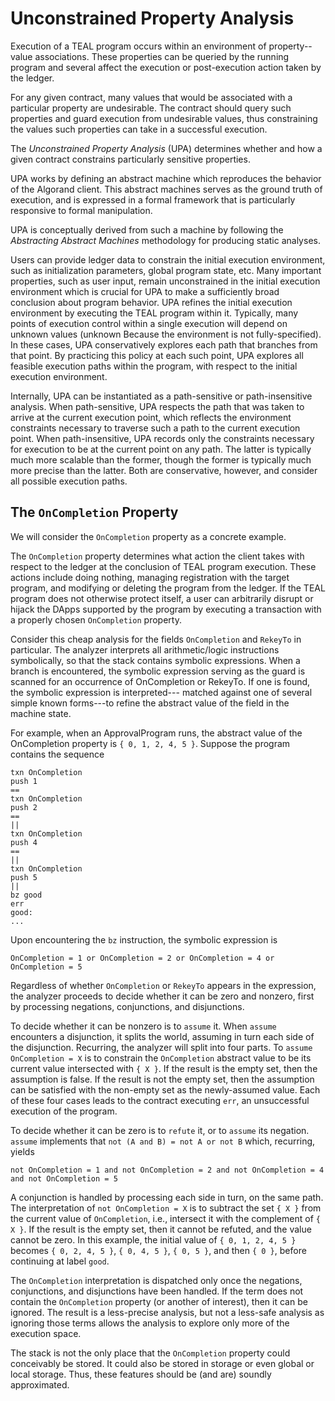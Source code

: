# Unconstrained Property Analysis

Execution of a TEAL program occurs within an environment of property--value associations.
These properties can be queried by the running program and several affect the execution or post-execution action taken by the ledger.

For any given contract, many values that would be associated with a particular property are undesirable.
The contract should query such properties and guard execution from undesirable values, thus constraining the values such properties can take in a successful execution.

The *Unconstrained Property Analysis* (UPA) determines whether and how a given contract constrains particularly sensitive properties.

UPA works by defining an abstract machine which reproduces the behavior of the Algorand client.
This abstract machines serves as the ground truth of execution, and is expressed in a formal framework that is particularly responsive to formal manipulation.

UPA is conceptually derived from such a machine by following the *Abstracting Abstract Machines* methodology for producing static analyses.

Users can provide ledger data to constrain the initial execution environment, such as initialization parameters, global program state, etc.
Many important properties, such as user input, remain unconstrained in the initial execution environment which is crucial for UPA to make a sufficiently broad conclusion about program behavior.
UPA refines the initial execution environment by executing the TEAL program within it.
Typically, many points of execution control within a single execution will depend on unknown values (unknown Because the environment is not fully-specified).
In these cases, UPA conservatively explores each path that branches from that point.
By practicing this policy at each such point, UPA explores all feasible execution paths within the program, with respect to the initial execution environment.

Internally, UPA can be instantiated as a path-sensitive or path-insensitive analysis.
When path-sensitive, UPA respects the path that was taken to arrive at the current execution point, which reflects the environment constraints necessary to traverse such a path to the current execution point.
When path-insensitive, UPA records only the constraints necessary for execution to be at the current point on any path.
The latter is typically much more scalable than the former, though the former is typically much more precise than the latter.
Both are conservative, however, and consider all possible execution paths.

## The `OnCompletion` Property

We will consider the `OnCompletion` property as a concrete example.

The `OnCompletion` property determines what action the client takes with respect to the ledger at the conclusion of TEAL program execution.
These actions include doing nothing, managing registration with the target program, and modifying or deleting the program from the ledger.
If the TEAL program does not otherwise protect itself, a user can arbitrarily disrupt or hijack the DApps supported by the program by executing a transaction with a properly chosen `OnCompletion` property.

Consider this cheap analysis for the fields `OnCompletion` and 
`RekeyTo` in particular.
The analyzer interprets all arithmetic/logic instructions
symbolically, so that the stack contains symbolic expressions.
When a branch is encountered, the symbolic expression serving 
as the guard is scanned for an occurrence of OnCompletion or 
RekeyTo.
If one is found, the symbolic expression is interpreted---
matched against one of several simple known forms---to refine
the abstract value of the field in the machine state.

For example, when an ApprovalProgram runs, the abstract value 
of the OnCompletion property is `{ 0, 1, 2, 4, 5 }`.
Suppose the program contains the sequence

```
txn OnCompletion
push 1
==
txn OnCompletion
push 2
==
||
txn OnCompletion
push 4
==
||
txn OnCompletion
push 5
||
bz good
err
good:
...
```

Upon encountering the `bz` instruction, the symbolic expression is

`OnCompletion = 1 or OnCompletion = 2 or OnCompletion = 4 or OnCompletion = 5`


Regardless of whether `OnCompletion` or `RekeyTo` appears in the expression,
the analyzer proceeds to decide whether it can be zero and nonzero, first
by processing negations, conjunctions, and disjunctions.

To decide whether it can be nonzero is to `assume` it.
When `assume` encounters a disjunction, it splits the world, assuming in
turn each side of the disjunction.
Recurring, the analyzer will split into four parts.
To `assume` `OnCompletion = X` is to constrain the `OnCompletion` abstract
value to be its current value intersected with `{ X }`.
If the result is the empty set, then the assumption is false.
If the result is not the empty set, then the assumption can be satisfied
with the non-empty set as the newly-assumed value.
Each of these four cases leads to the contract executing `err`, 
an unsuccessful execution of the program.

To decide whether it can be zero is to `refute` it, or to `assume` its
negation.
`assume` implements that `not (A and B) = not A or not B` which,
recurring, yields

`not OnCompletion = 1 and not OnCompletion = 2 and not OnCompletion = 4 and not OnCompletion = 5`


A conjunction is handled by processing each side in turn, on the same path.
The interpretation of `not OnCompletion = X` is to subtract the set `{ X }`
from the current value of `OnCompletion`, i.e., intersect it with the complement
of `{ X }`.
If the result is the empty set, then it cannot be refuted, and the value cannot
be zero.
In this example, the initial value of `{ 0, 1, 2, 4, 5 }` becomes `{ 0, 2, 4, 5 }`, `{ 0, 4, 5 }`, `{ 0, 5 }`, and then `{ 0 }`, before continuing at label `good`.

The `OnCompletion` interpretation is dispatched only once the negations, 
conjunctions, and disjunctions have been handled.
If the term does not contain the `OnCompletion` property (or another of interest),
then it can be ignored.
The result is a less-precise analysis, but not a less-safe analysis as ignoring
those terms allows the analysis to explore only more of the execution space.

The stack is not the only place that the `OnCompletion` property could conceivably be stored.
It could also be stored in storage or even global or local storage.
Thus, these features should be (and are) soundly approximated.
